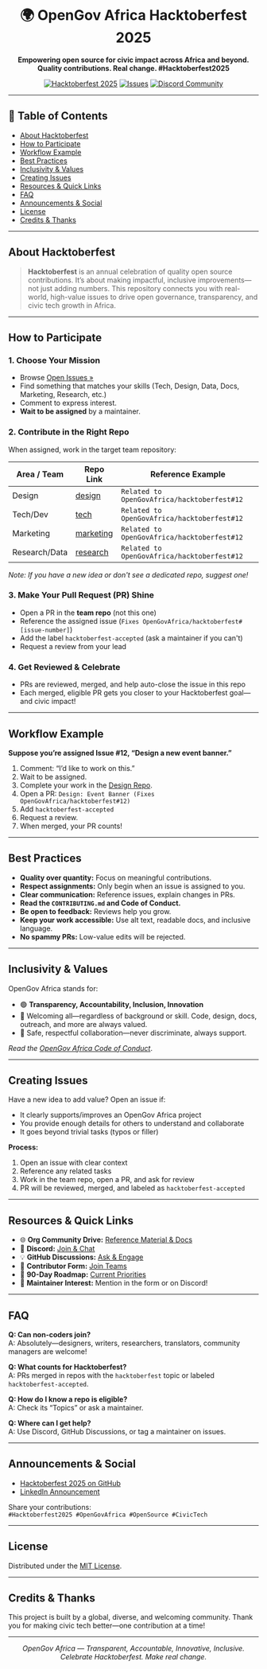<h1 align="center">
  🌍 OpenGov Africa Hacktoberfest 2025
</h1>

<p align="center">
  <b>Empowering open source for civic impact across Africa and beyond.<br>
  Quality contributions. Real change. #Hacktoberfest2025</b>
</p>

<p align="center">
  <a href="https://hacktoberfest.com/"><img src="https://img.shields.io/badge/Hacktoberfest-2025-blueviolet?style=for-the-badge" alt="Hacktoberfest 2025"></a>
  <a href="https://github.com/OpenGovAfrica/hacktoberfest/issues"><img src="https://img.shields.io/github/issues/OpenGovAfrica/hacktoberfest?style=for-the-badge" alt="Issues"></a>
  <a href="https://discord.gg/Eswe4cvvMM"><img src="https://img.shields.io/discord/812464934655754271?style=for-the-badge&label=Community&color=7289DA" alt="Discord Community"></a>
</p>

---

## 🚀 Table of Contents

- [About Hacktoberfest](#about-hacktoberfest)
- [How to Participate](#how-to-participate)
- [Workflow Example](#workflow-example)
- [Best Practices](#best-practices)
- [Inclusivity & Values](#inclusivity--values)
- [Creating Issues](#creating-issues)
- [Resources & Quick Links](#resources--quick-links)
- [FAQ](#faq)
- [Announcements & Social](#announcements--social)
- [License](#license)
- [Credits & Thanks](#credits--thanks)

---

## About Hacktoberfest

> **Hacktoberfest** is an annual celebration of quality open source contributions. It’s about making impactful, inclusive improvements—not just adding numbers. This repository connects you with real-world, high-value issues to drive open governance, transparency, and civic tech growth in Africa.

---

## How to Participate

### 1. Choose Your Mission

- Browse [Open Issues »](https://github.com/OpenGovAfrica/hacktoberfest/issues)
- Find something that matches your skills (Tech, Design, Data, Docs, Marketing, Research, etc.)
- Comment to express interest.
- **Wait to be assigned** by a maintainer.

### 2. Contribute in the Right Repo

When assigned, work in the target team repository:

| Area / Team    | Repo Link                                   | Reference Example                         |
|----------------|---------------------------------------------|-------------------------------------------|
| Design         | [design](https://github.com/OpenGovAfrica/design)           | `Related to OpenGovAfrica/hacktoberfest#12`|
| Tech/Dev       | [tech](https://github.com/OpenGovAfrica/Tech-Dev-)          | `Related to OpenGovAfrica/hacktoberfest#12`|
| Marketing      | [marketing](https://github.com/OpenGovAfrica/marketing)     | `Related to OpenGovAfrica/hacktoberfest#12`|
| Research/Data  | [research](https://github.com/OpenGovAfrica/Research-Data)  | `Related to OpenGovAfrica/hacktoberfest#12`|

_Note: If you have a new idea or don't see a dedicated repo, suggest one!_

### 3. Make Your Pull Request (PR) Shine

- Open a PR in the **team repo** (not this one)
- Reference the assigned issue (`Fixes OpenGovAfrica/hacktoberfest#[issue-number]`)
- Add the label `hacktoberfest-accepted` (ask a maintainer if you can't)
- Request a review from your lead

### 4. Get Reviewed & Celebrate

- PRs are reviewed, merged, and help auto-close the issue in this repo
- Each merged, eligible PR gets you closer to your Hacktoberfest goal—and civic impact!

---

## Workflow Example

**Suppose you’re assigned Issue #12, “Design a new event banner.”**

1. Comment: “I’d like to work on this.”
2. Wait to be assigned.
3. Complete your work in the [Design Repo](https://github.com/OpenGovAfrica/design).
4. Open a PR: `Design: Event Banner (Fixes OpenGovAfrica/hacktoberfest#12)`
5. Add `hacktoberfest-accepted`
6. Request a review.
7. When merged, your PR counts!

---

## Best Practices

- **Quality over quantity:** Focus on meaningful contributions.
- **Respect assignments:** Only begin when an issue is assigned to you.
- **Clear communication:** Reference issues, explain changes in PRs.
- **Read the `CONTRIBUTING.md` and Code of Conduct.**
- **Be open to feedback:** Reviews help you grow.
- **Keep your work accessible:** Use alt text, readable docs, and inclusive language.
- **No spammy PRs:** Low-value edits will be rejected.

---

## Inclusivity & Values

OpenGov Africa stands for:

- 🟢 **Transparency, Accountability, Inclusion, Innovation**
- 🤝 Welcoming all—regardless of background or skill. Code, design, docs, outreach, and more are always valued.
- 🦾 Safe, respectful collaboration—never discriminate, always support.

_Read the [OpenGov Africa Code of Conduct](https://github.com/OpenGovAfrica/OpenGovAfrica/blob/main/CODE_OF_CONDUCT.md)_.

---

## Creating Issues

Have a new idea to add value? Open an issue if:

- It clearly supports/improves an OpenGov Africa project
- You provide enough details for others to understand and collaborate
- It goes beyond trivial tasks (typos or filler)

**Process:**

1. Open an issue with clear context
2. Reference any related tasks
3. Work in the team repo, open a PR, and ask for review
4. PR will be reviewed, merged, and labeled as `hacktoberfest-accepted`

---

## Resources & Quick Links

- 🌐 **Org Community Drive:** [Reference Material & Docs](https://drive.google.com/drive/folders/1EF5yA7_0STfUdrRYWvRItOtY95bhVVQS)
- 💬 **Discord:** [Join & Chat](https://discord.gg/Eswe4cvvMM)
- 💡 **GitHub Discussions:** [Ask & Engage](https://github.com/OpenGovAfrica/OpenGovAfrica/discussions)
- 📝 **Contributor Form:** [Join Teams](https://forms.gle/63BwMW3r7MxuJGYE6)
- 📅 **90-Day Roadmap:** [Current Priorities](https://docs.google.com/document/d/13ELP1Azq7UFlbLQ0nIKrirszMJaRBs9qhlVLIlMij1s/edit?usp=drivesdk)
- 🌟 **Maintainer Interest:** Mention in the form or on Discord!

---

## FAQ

**Q: Can non-coders join?**  
A: Absolutely—designers, writers, researchers, translators, community managers are welcome!

**Q: What counts for Hacktoberfest?**  
A: PRs merged in repos with the `hacktoberfest` topic or labeled `hacktoberfest-accepted`.

**Q: How do I know a repo is eligible?**  
A: Check its “Topics” or ask a maintainer.

**Q: Where can I get help?**  
A: Use Discord, GitHub Discussions, or tag a maintainer on issues.

---

## Announcements & Social

- [Hacktoberfest 2025 on GitHub](https://github.com/OpenGovAfrica/.github/discussions/2)
- [LinkedIn Announcement](https://www.linkedin.com/feed/update/urn:li:activity:7379756527324286976)

Share your contributions:  
`#Hacktoberfest2025 #OpenGovAfrica #OpenSource #CivicTech`

---

## License

Distributed under the [MIT License](./LICENSE).

---

## Credits & Thanks

This project is built by a global, diverse, and welcoming community. Thank you for making civic tech better—one contribution at a time!

---

<p align="center"><i>
OpenGov Africa — Transparent, Accountable, Innovative, Inclusive.<br>
Celebrate Hacktoberfest. Make real change.
</i></p>
